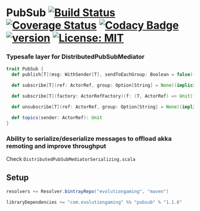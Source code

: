 # PubSub [![Build Status](https://travis-ci.org/evolution-gaming/pubsub.svg)](https://travis-ci.org/evolution-gaming/pubsub) [![Coverage Status](https://coveralls.io/repos/evolution-gaming/pubsub/badge.svg)](https://coveralls.io/r/evolution-gaming/pubsub) [![Codacy Badge](https://api.codacy.com/project/badge/Grade/5c1e3dc82255463f82583a3fa69fd56f)](https://www.codacy.com/app/evolution-gaming/pubsub?utm_source=github.com&amp;utm_medium=referral&amp;utm_content=evolution-gaming/pubsub&amp;utm_campaign=Badge_Grade) [![version](https://api.bintray.com/packages/evolutiongaming/maven/pubsub/images/download.svg)](https://bintray.com/evolutiongaming/maven/pubsub/_latestVersion) [![License: MIT](https://img.shields.io/badge/License-MIT-yellowgreen.svg)](https://opensource.org/licenses/MIT)


### Typesafe layer for DistributedPubSubMediator

```scala
trait PubSub {
  def publish[T](msg: WithSender[T], sendToEachGroup: Boolean = false)(implicit topic: Topic[T]): Unit

  def subscribe[T](ref: ActorRef, group: Option[String] = None)(implicit topic: Topic[T]): Unsubscribe

  def subscribe[T](factory: ActorRefFactory)(f: (T, ActorRef) => Unit)(implicit topic: Topic[T]): Unsubscribe

  def unsubscribe[T](ref: ActorRef, group: Option[String] = None)(implicit topic: Topic[T]): Unit

  def topics(sender: ActorRef): Unit
}
```

### Ability to serialize/deserialize messages to offload akka remoting and improve throughput

Check `DistributedPubSubMediatorSerializing.scala`


## Setup

```scala
resolvers += Resolver.bintrayRepo("evolutiongaming", "maven")

libraryDependencies += "com.evolutiongaming" %% "pubsub" % "1.1.6"
```
